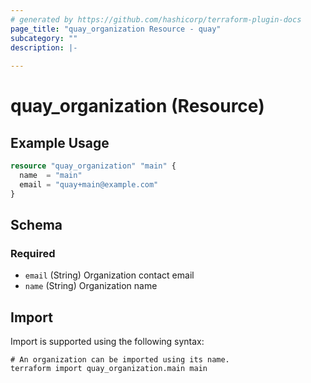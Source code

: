 ```yaml
---
# generated by https://github.com/hashicorp/terraform-plugin-docs
page_title: "quay_organization Resource - quay"
subcategory: ""
description: |-
  
---
```


# quay_organization (Resource)



## Example Usage

```terraform
resource "quay_organization" "main" {
  name  = "main"
  email = "quay+main@example.com"
}
```

<!-- schema generated by tfplugindocs -->
## Schema

### Required

- `email` (String) Organization contact email
- `name` (String) Organization name

## Import

Import is supported using the following syntax:

```shell
# An organization can be imported using its name.
terraform import quay_organization.main main
```

